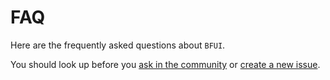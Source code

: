 # FAQ

Here are the frequently asked questions about `BFUI`.

You should look up before you [ask in the community](https://support.qq.com/products/417041/) or [create a new issue](https://github.com/Barry-Flynn/BFUI/issues). 
